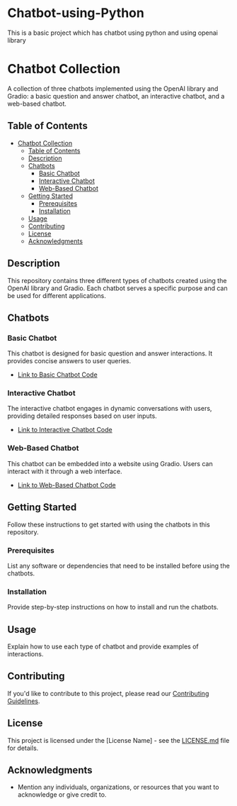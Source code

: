 # Chatbot-using-Python
This is a basic project which has chatbot using python and using openai library
# Chatbot Collection

A collection of three chatbots implemented using the OpenAI library and Gradio: a basic question and answer chatbot, an interactive chatbot, and a web-based chatbot.

## Table of Contents

- [Chatbot Collection](#chatbot-collection)
  - [Table of Contents](#table-of-contents)
  - [Description](#description)
  - [Chatbots](#chatbots)
    - [Basic Chatbot](#basic-chatbot)
    - [Interactive Chatbot](#interactive-chatbot)
    - [Web-Based Chatbot](#web-based-chatbot)
  - [Getting Started](#getting-started)
    - [Prerequisites](#prerequisites)
    - [Installation](#installation)
  - [Usage](#usage)
  - [Contributing](#contributing)
  - [License](#license)
  - [Acknowledgments](#acknowledgments)

## Description

This repository contains three different types of chatbots created using the OpenAI library and Gradio. Each chatbot serves a specific purpose and can be used for different applications.

## Chatbots

### Basic Chatbot

This chatbot is designed for basic question and answer interactions. It provides concise answers to user queries.

- [Link to Basic Chatbot Code](basic_chatbot.py)

### Interactive Chatbot

The interactive chatbot engages in dynamic conversations with users, providing detailed responses based on user inputs.

- [Link to Interactive Chatbot Code](interactive_chatbot.py)

### Web-Based Chatbot

This chatbot can be embedded into a website using Gradio. Users can interact with it through a web interface.

- [Link to Web-Based Chatbot Code](web_chatbot.py)

## Getting Started

Follow these instructions to get started with using the chatbots in this repository.

### Prerequisites

List any software or dependencies that need to be installed before using the chatbots.

### Installation

Provide step-by-step instructions on how to install and run the chatbots.

## Usage

Explain how to use each type of chatbot and provide examples of interactions.

## Contributing

If you'd like to contribute to this project, please read our [Contributing Guidelines](CONTRIBUTING.md).

## License

This project is licensed under the [License Name] - see the [LICENSE.md](LICENSE.md) file for details.

## Acknowledgments

- Mention any individuals, organizations, or resources that you want to acknowledge or give credit to.
            
